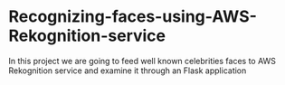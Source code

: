 # Recognizing-faces-using-AWS-Rekognition-service
In this project we are going to feed well known celebrities faces to AWS Rekognition service and examine it through an Flask application
